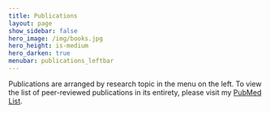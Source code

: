 ```yaml
---
title: Publications
layout: page
show_sidebar: false
hero_image: /img/books.jpg
hero_height: is-medium
hero_darken: true
menubar: publications_leftbar
---
```


Publications are arranged by research topic in the menu on the left. To view the list of peer-reviewed publications in its entirety, please visit my [PubMed List](https://www.ncbi.nlm.nih.gov/myncbi/chloe.page.1/bibliography/public/).



